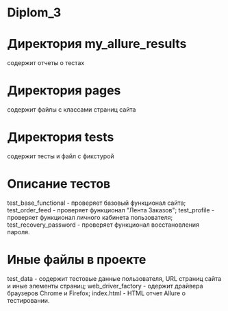 # Diplom_3

# Директория my_allure_results
содержит отчеты о тестах

# Директория pages
содержит файлы с классами страниц сайта

# Директория tests
содержит тесты и файл с фикстурой

# Описание тестов
test_base_functional - проверяет базовый функционал сайта; test_order_feed - проверяет функционал "Лента Заказов"; test_profile - проверяет функционал личного кабинета пользователя; test_recovery_password - проверяет функционал восстановления пароля.

# Иные файлы в проекте
test_data - содержит тестовые данные пользователя, URL страниц сайта и иные элементы страниц;
web_driver_factory - одержит драйвера браузеров Chrome и Firefox;
index.html - HTML отчет Allure о тестировании.